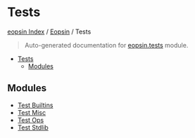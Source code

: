 # Tests

[eopsin Index](../../README.md#eopsin-index) /
[Eopsin](../index.md#eopsin) /
Tests

> Auto-generated documentation for [eopsin.tests](https://github.com/ImperatorLang/eopsin/blob/feat/docs/eopsin/tests/__init__.py) module.

- [Tests](#tests)
  - [Modules](#modules)

## Modules

- [Test Builtins](./test_builtins.md)
- [Test Misc](./test_misc.md)
- [Test Ops](./test_ops.md)
- [Test Stdlib](./test_stdlib.md)